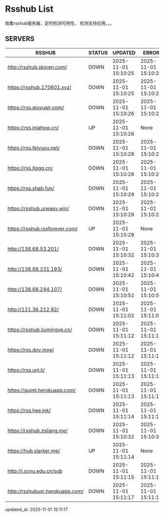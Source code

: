 # Rsshub List

收集rsshub服务器，定时检测可用性， 检测支持应用。。。


## SERVERS

|  RSSHUB   | STATUS  | UPDATED  | ERROR  | TWITTER |  
|  ----  | ----  | ----  | ----  | ---- |  
| http://rsshub.sksren.com/ | DOWN | 2025-11-01 15:10:25 | 2025-11-01 15:10:25 |  
| https://rsshub.170601.xyz/ | DOWN | 2025-11-01 15:10:25 | 2025-11-01 15:10:25 |  
| https://rss.qiuyuair.com/ | DOWN | 2025-11-01 15:10:26 | 2025-11-01 15:10:26 |  
| https://rss.injahow.cn/ | UP | 2025-11-01 15:10:26 | None ||  
| https://rss.feiyuyu.net/ | DOWN | 2025-11-01 15:10:28 | 2025-11-01 15:10:28 |  
| https://rss.itggg.cn/ | DOWN | 2025-11-01 15:10:28 | 2025-11-01 15:10:28 |  
| https://rss.shab.fun/ | DOWN | 2025-11-01 15:10:29 | 2025-11-01 15:10:29 |  
| https://rsshub.uneasy.win/ | DOWN | 2025-11-01 15:10:29 | 2025-11-01 15:10:29 |  
| https://rsshub.rssforever.com/ | UP | 2025-11-01 15:10:29 | None ||  
| http://138.68.53.201/ | DOWN | 2025-11-01 15:10:32 | 2025-11-01 15:10:32 |  
| http://138.68.231.193/ | DOWN | 2025-11-01 15:10:42 | 2025-11-01 15:10:42 |  
| http://138.68.244.107/ | DOWN | 2025-11-01 15:10:52 | 2025-11-01 15:10:52 |  
| http://121.36.212.92/ | DOWN | 2025-11-01 15:11:02 | 2025-11-01 15:11:02 |  
| https://rsshub.liumingye.cn/ | DOWN | 2025-11-01 15:11:12 | 2025-11-01 15:11:12 |  
| https://rss.dov.moe/ | DOWN | 2025-11-01 15:11:12 | 2025-11-01 15:11:12 |  
| https://rss.unl.li/ | DOWN | 2025-11-01 15:11:13 | 2025-11-01 15:11:13 |  
| https://guimi.herokuapp.com/ | DOWN | 2025-11-01 15:11:13 | 2025-11-01 15:11:13 |  
| https://rss.hee.ink/ | DOWN | 2025-11-01 15:11:14 | 2025-11-01 15:11:14 |  
| https://rsshub.zsliang.me/ | DOWN | 2025-11-01 15:10:32 | 2025-11-01 15:10:32 |  
| https://hub.slarker.me/ | UP | 2025-11-01 15:11:14 | None ||  
| http://i.scnu.edu.cn/sub | DOWN | 2025-11-01 15:11:15 | 2025-11-01 15:11:15 |  
| http://rsshubusr.herokuapp.com/ | DOWN | 2025-11-01 15:11:17 | 2025-11-01 15:11:17 |  
  

updated_at: 2025-11-01 15:11:17  
